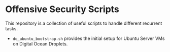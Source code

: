 # Offensive Security Scripts

This repository is a collection of useful scripts to handle different recurrent tasks.

- `do_ubuntu_bootstrap.sh` provides the initial setup for Ubuntu Server VMs on Digital Ocean Droplets.